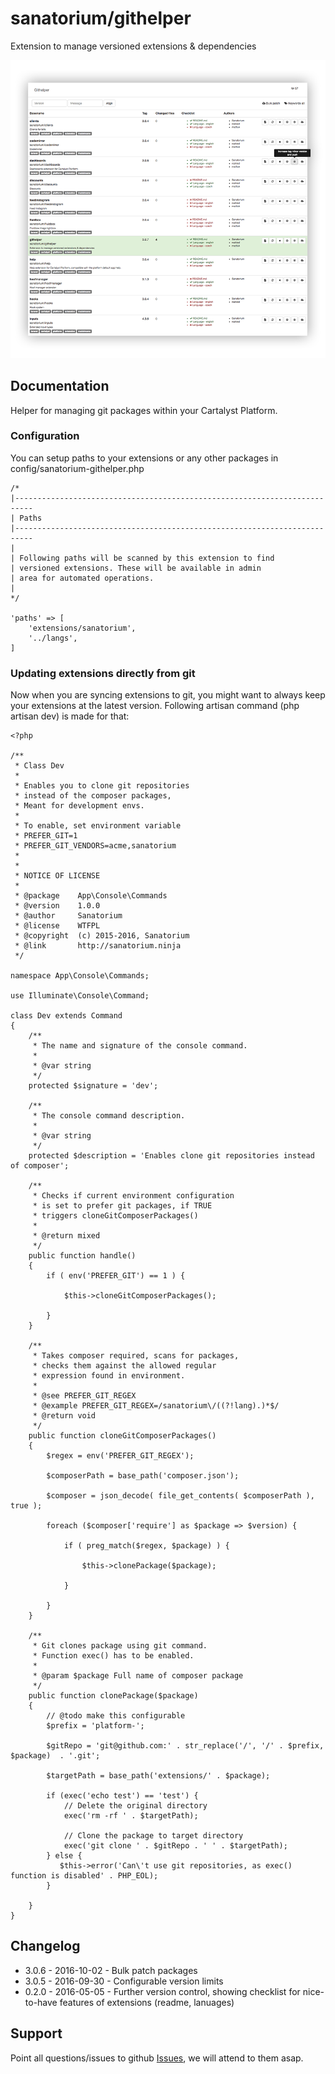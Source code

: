 # sanatorium/githelper

Extension to manage versioned extensions & dependencies

![Preview](preview.png)

## Documentation

Helper for managing git packages within your Cartalyst Platform.

### Configuration

You can setup paths to your extensions or any other packages in config/sanatorium-githelper.php

    /*
    |--------------------------------------------------------------------------
    | Paths
    |--------------------------------------------------------------------------
    |
    | Following paths will be scanned by this extension to find
    | versioned extensions. These will be available in admin
    | area for automated operations.
    |
    */

    'paths' => [
        'extensions/sanatorium',
        '../langs',
    ]
    
### Updating extensions directly from git

Now when you are syncing extensions to git, you might want to always keep your extensions at the latest version. Following artisan command (php artisan dev) is made for that:

    <?php
    
    /**
     * Class Dev
     *
     * Enables you to clone git repositories
     * instead of the composer packages,
     * Meant for development envs.
     *
     * To enable, set environment variable
     * PREFER_GIT=1
     * PREFER_GIT_VENDORS=acme,sanatorium
     *
     *
     * NOTICE OF LICENSE
     *
     * @package    App\Console\Commands
     * @version    1.0.0
     * @author     Sanatorium
     * @license    WTFPL
     * @copyright  (c) 2015-2016, Sanatorium
     * @link       http://sanatorium.ninja
     */
    
    namespace App\Console\Commands;
    
    use Illuminate\Console\Command;
    
    class Dev extends Command
    {
        /**
         * The name and signature of the console command.
         *
         * @var string
         */
        protected $signature = 'dev';
    
        /**
         * The console command description.
         *
         * @var string
         */
        protected $description = 'Enables clone git repositories instead of composer';
    
        /**
         * Checks if current environment configuration
         * is set to prefer git packages, if TRUE
         * triggers cloneGitComposerPackages()
         *
         * @return mixed
         */
        public function handle()
        {
            if ( env('PREFER_GIT') == 1 ) {
                
                $this->cloneGitComposerPackages();
                
            }
        }
    
        /**
         * Takes composer required, scans for packages,
         * checks them against the allowed regular
         * expression found in environment.
         *
         * @see PREFER_GIT_REGEX
         * @example PREFER_GIT_REGEX=/sanatorium\/((?!lang).)*$/
         * @return void
         */
        public function cloneGitComposerPackages()
        {
            $regex = env('PREFER_GIT_REGEX');
    
            $composerPath = base_path('composer.json');
            
            $composer = json_decode( file_get_contents( $composerPath ), true );
    
            foreach ($composer['require'] as $package => $version) {
    
                if ( preg_match($regex, $package) ) {
    
                    $this->clonePackage($package);
    
                }
    
            }
        }
    
        /**
         * Git clones package using git command.
         * Function exec() has to be enabled.
         *
         * @param $package Full name of composer package
         */
        public function clonePackage($package)
        {
            // @todo make this configurable
            $prefix = 'platform-';
    
            $gitRepo = 'git@github.com:' . str_replace('/', '/' . $prefix, $package)  . '.git';
    
            $targetPath = base_path('extensions/' . $package);
    
            if (exec('echo test') == 'test') {
                // Delete the original directory
                exec('rm -rf ' . $targetPath);
    
                // Clone the package to target directory
                exec('git clone ' . $gitRepo . ' ' . $targetPath);
            } else {
               $this->error('Can\'t use git repositories, as exec() function is disabled' . PHP_EOL);
            }
    
        }
    }

## Changelog

- 3.0.6 - 2016-10-02 - Bulk patch packages
- 3.0.5 - 2016-09-30 - Configurable version limits
- 0.2.0 - 2016-05-05 - Further version control, showing checklist for nice-to-have features of extensions (readme, lanuages)

## Support

Point all questions/issues to github [Issues](https://github.com/sanatorium/platform-githelper/issues), we will attend to them asap.